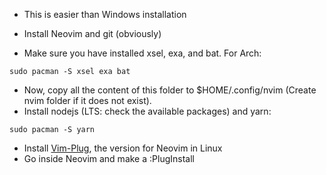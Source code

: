 - This is easier than Windows installation
- Install Neovim and git (obviously)

- Make sure you have installed xsel, exa, and bat. For Arch:
```
sudo pacman -S xsel exa bat
```
- Now, copy all the content of this folder to $HOME/.config/nvim (Create nvim folder if it does not exist).
- Install nodejs (LTS: check the available packages) and yarn:
```
sudo pacman -S yarn
```
- Install [Vim-Plug](https://github.com/junegunn/vim-plug), the version for Neovim in Linux
- Go inside Neovim and make a :PlugInstall
